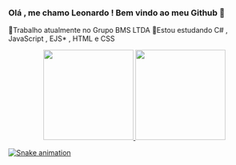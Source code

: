 ### Olá , me chamo Leonardo ! Bem vindo ao meu Github 👋
🔭Trabalho atualmente no Grupo BMS LTDA
🌱Estou estudando C# , JavaScript , EJS* , HTML e CSS
<!--
**leobraboo/leobraboo** is a ✨ _special_ ✨ repository because its `README.md` (this file) appears on your GitHub profile.

Here are some ideas to get you started:

- 🔭 I’m currently working on ...
- 🌱 I’m currently learning ...
- 👯 I’m looking to collaborate on ...
- 🤔 I’m looking for help with ...
- 💬 Ask me about ...
- 📫 How to reach me: ...
- 😄 Pronouns: ...
- ⚡ Fun fact: ...
-->
<div align="center">
  <a href="https://github.com/leobraboo">
  <img height="180em" src="https://github-readme-stats.vercel.app/api?username=leobraboo&show_icons=true&theme=dark&include_all_commits=true&count_private=true"/>
  <img height="180em" src="https://github-readme-stats.vercel.app/api/top-langs/?username=leobraboo&layout=compact&langs_count=7&theme=dark"/>
</div>
  
  ![Snake animation](https://github.com/leobraboo/leobraboo/blob/output/github-contribution-grid-snake.svg)



